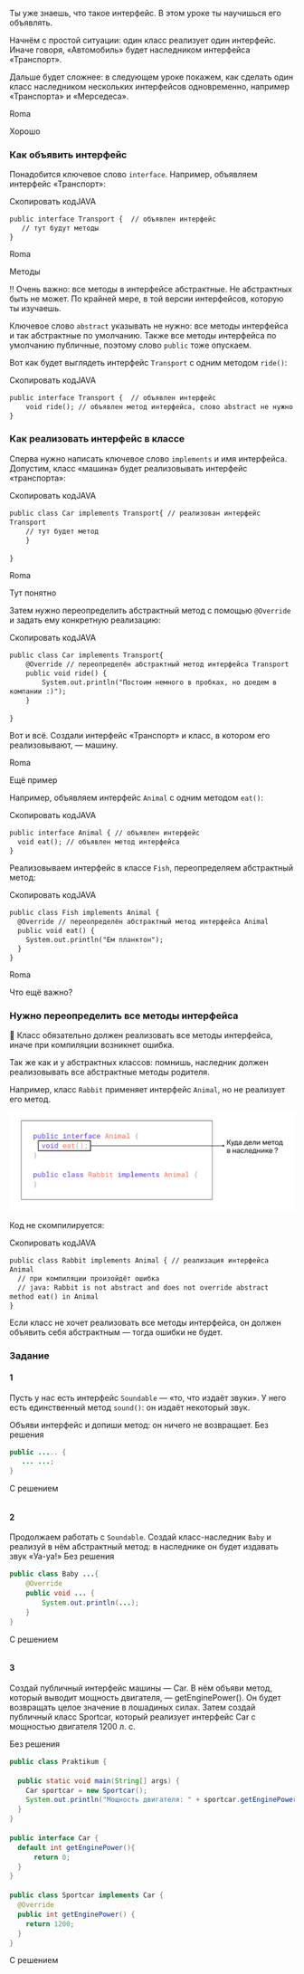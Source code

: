 Ты уже знаешь, что такое интерфейс. В этом уроке ты научишься его объявлять.

Начнём с простой ситуации: один класс реализует один интерфейс. Иначе говоря, «Автомобиль» будет наследником интерфейса «Транспорт».

Дальше будет сложнее: в следующем уроке покажем, как сделать один класс наследником нескольких интерфейсов одновременно, например «Транспорта» и «Мерседеса».

Roma

Хорошо

### Как объявить интерфейс

Понадобится ключевое слово `interface`. Например, объявляем интерфейс «Транспорт»:

Скопировать кодJAVA

```
public interface Transport {  // объявлен интерфейс
   // тут будут методы
} 
```

Roma

Методы

‼️ Очень важно: все методы в интерфейсе абстрактные. Не абстрактных быть не может. По крайней мере, в той версии интерфейсов, которую ты изучаешь.

Ключевое слово `abstract` указывать не нужно: все методы интерфейса и так абстрактные по умолчанию. Также все методы интерфейса по умолчанию публичные, поэтому слово `public` тоже опускаем.

Вот как будет выглядеть интерфейс `Transport` c одним методом `ride()`:

Скопировать кодJAVA

```
public interface Transport {  // объявлен интерфейс
    void ride(); // объявлен метод интерфейса, слово abstract не нужно
} 
```

### Как реализовать интерфейс в классе

Сперва нужно написать ключевое слово `implements` и имя интерфейса. Допустим, класс «машина» будет реализовывать интерфейс «транспорта»:

Скопировать кодJAVA

```
public class Car implements Transport{ // реализован интерфейс Transport
    // тут будет метод
    }

} 
```

Roma

Тут понятно

Затем нужно переопределить абстрактный метод с помощью `@Override` и задать ему конкретную реализацию:

Скопировать кодJAVA

```
public class Car implements Transport{ 
    @Override // переопределён абстрактный метод интерфейса Transport 
    public void ride() {
        System.out.println("Постоим немного в пробках, но доедем в компании :)");
    }

} 
```

Вот и всё. Создали интерфейс «Транспорт» и класс, в котором его реализовывают, — машину.

Roma

Ещё пример

Например, объявляем интерфейс `Animal` с одним методом `eat()`:

Скопировать кодJAVA

```
public interface Animal { // объявлен интерфейс
  void eat(); // объявлен метод интерфейса
} 
```

Реализовываем интерфейс в классе `Fish`, переопределяем абстрактный метод:

Скопировать кодJAVA

```
public class Fish implements Animal { 
  @Override // переопределён абстрактный метод интерфейса Animal 
  public void eat() {
    System.out.println("Ем планктон");
  }
} 
```

Roma

Что ещё важно?

### Нужно переопределить все методы интерфейса

📌 Класс обязательно должен реализовать все методы интерфейса, иначе при компиляции возникнет ошибка.

Так же как и у абстрактных классов: помнишь, наследник должен реализовывать все абстрактные методы родителя.

Например, класс `Rabbit` применяет интерфейс `Animal`, но не реализует его метод.

![img_13.png](img%2Fimg_13.png)

Код не скомпилируется:

Скопировать кодJAVA

```
public class Rabbit implements Animal { // реализация интерфейса Animal
  // при компиляции произойдёт ошибка
  // java: Rabbit is not abstract and does not override abstract method eat() in Animal
} 
```

Если класс не хочет реализовать все методы интерфейса, он должен объявить себя абстрактным — тогда ошибки не будет.

### Задание
#### 1
Пусть у нас есть интерфейс `Soundable` — «то, что издаёт звуки». У него есть единственный метод `sound()`: он издаёт некоторый звук.

Объяви интерфейс и допиши метод: он ничего не возвращает.
Без решения
```Java
public ..... {
   ... ...;
}

```

С решением
```Java

```

#### 2
Продолжаем работать с `Soundable`. Создай класс-наследник `Baby` и реализуй в нём абстрактный метод: в наследнике он будет издавать звук «Уа-уа!»
Без решения
```java
public class Baby ...{
    @Override
    public void ... {
        System.out.println(...);
    }
}

```

С решением
```java

```

#### 3
Создай публичный интерфейс машины — Car. В нём объяви метод, который выводит мощность двигателя, — getEnginePower(). Он будет возвращать целое значение в лошадиных силах.
Затем создай публичный класс Sportcar, который реализует интерфейс Car c мощностью двигателя 1200 л. с.

Без решения
```java
public class Praktikum {

  public static void main(String[] args) {
    Car sportcar = new Sportcar();
    System.out.println("Мощность двигателя: " + sportcar.getEnginePower() + " л.с.");
  }
}

public interface Car {
  default int getEnginePower(){
      return 0;
  }
}

public class Sportcar implements Car {
  @Override
  public int getEnginePower() {
    return 1200;
  }
}
```

С решением
```java

```
